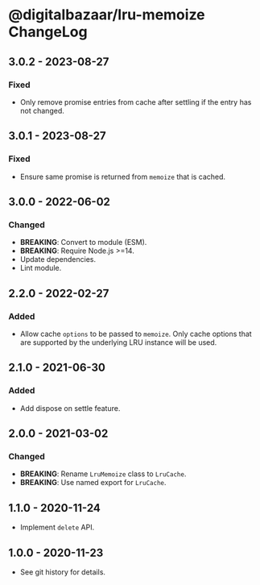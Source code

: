 # @digitalbazaar/lru-memoize ChangeLog

## 3.0.2 - 2023-08-27

### Fixed
- Only remove promise entries from cache after settling if the entry has not
  changed.

## 3.0.1 - 2023-08-27

### Fixed
- Ensure same promise is returned from `memoize` that is cached.

## 3.0.0 - 2022-06-02

### Changed
- **BREAKING**: Convert to module (ESM).
- **BREAKING**: Require Node.js >=14.
- Update dependencies.
- Lint module.

## 2.2.0 - 2022-02-27

### Added
- Allow cache `options` to be passed to `memoize`. Only cache options
  that are supported by the underlying LRU instance will be used.

## 2.1.0 - 2021-06-30

### Added
- Add dispose on settle feature.

## 2.0.0 - 2021-03-02

### Changed
- **BREAKING**: Rename `LruMemoize` class to `LruCache`.
- **BREAKING**: Use named export for `LruCache`.

## 1.1.0 - 2020-11-24

- Implement `delete` API.

## 1.0.0 - 2020-11-23

- See git history for details.

